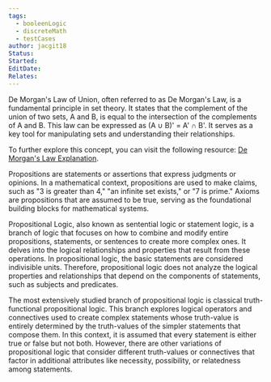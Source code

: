 ```yaml
---
tags:
  - booleenLogic
  - discreteMath
  - testCases
author: jacgit18
Status: 
Started: 
EditDate: 
Relates:
---
```

De Morgan's Law of Union, often referred to as De Morgan's Law, is a fundamental principle in set theory. It states that the complement of the union of two sets, A and B, is equal to the intersection of the complements of A and B. This law can be expressed as (A ∪ B)' = A' ∩ B'. It serves as a key tool for manipulating sets and understanding their relationships.

To further explore this concept, you can visit the following resource: [De Morgan's Law Explanation](https://www.cuemath.com/data/de-morgans-law/).

Propositions are statements or assertions that express judgments or opinions. In a mathematical context, propositions are used to make claims, such as "3 is greater than 4," "an infinite set exists," or "7 is prime." Axioms are propositions that are assumed to be true, serving as the foundational building blocks for mathematical systems.

Propositional Logic, also known as sentential logic or statement logic, is a branch of logic that focuses on how to combine and modify entire propositions, statements, or sentences to create more complex ones. It delves into the logical relationships and properties that result from these operations. In propositional logic, the basic statements are considered indivisible units. Therefore, propositional logic does not analyze the logical properties and relationships that depend on the components of statements, such as subjects and predicates.

The most extensively studied branch of propositional logic is classical truth-functional propositional logic. This branch explores logical operators and connectives used to create complex statements whose truth-value is entirely determined by the truth-values of the simpler statements that compose them. In this context, it is assumed that every statement is either true or false but not both. However, there are other variations of propositional logic that consider different truth-values or connectives that factor in additional attributes like necessity, possibility, or relatedness among statements.